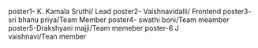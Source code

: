 poster1- K. Kamala Sruthi/ Lead 
poster2- Vaishnavidalli/ Frontend poster3- sri bhanu priya/Team Member poster4- swathi boni/Team meamber poster5-Drakshyani majji/Team memeber poster-6 J vaishnavi/Tean member
